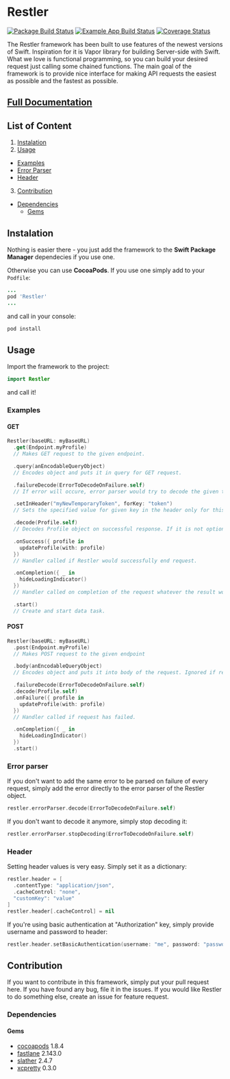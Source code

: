 # Restler

[![Package Build Status](https://github.com/railwaymen/restler/workflows/Package%20Actions/badge.svg)](https://github.com/railwaymen/restler/actions)
[![Example App Build Status](https://github.com/railwaymen/restler/workflows/Example%20App%20Actions/badge.svg)](https://github.com/railwaymen/restler/actions)
[![Coverage Status](https://coveralls.io/repos/github/railwaymen/restler/badge.svg?branch=master)](https://coveralls.io/github/railwaymen/restler?branch=master)

The Restler framework has been built to use features of the newest versions of Swift. Inspiration for it is Vapor library for building Server-side with Swift. What we love is functional programming, so you can build your desired request just calling some chained functions. The main goal of the framework is to provide nice interface for making API requests the easiest as possible and the fastest as possible.


## [Full Documentation](Documentation/Reference)

## List of Content

1. [Instalation](#instalation)
2. [Usage](#usage)
  - [Examples](#examples)
  - [Error Parser](#error-parser)
  - [Header](#header)
3. [Contribution](#contribution)
  - [Dependencies](#dependencies)
    - [Gems](#gems)

## Instalation

Nothing is easier there - you just add the framework to the **Swift Package Manager** dependecies if you use one.

Otherwise you can use **CocoaPods**. If you use one simply add to your `Podfile`:

```ruby
...
pod 'Restler'
...
```

and call in your console:

```bash
pod install
```

## Usage

Import the framework to the project:

```swift
import Restler
```

and call it!

### Examples

#### GET

```swift
Restler(baseURL: myBaseURL)
  .get(Endpoint.myProfile)
  // Makes GET request to the given endpoint.

  .query(anEncodableQueryObject)
  // Encodes object and puts it in query for GET request.

  .failureDecode(ErrorToDecodeOnFailure.self)
  // If error will occure, error parser would try to decode the given type.

  .setInHeader("myNewTemporaryToken", forKey: "token")
  // Sets the specified value for given key in the header only for this request.

  .decode(Profile.self)
  // Decodes Profile object on successful response. If it is not optional, still failure handler can be called.

  .onSuccess({ profile in
    updateProfile(with: profile)
  })
  // Handler called if Restler would successfully end request.

  .onCompletion({ _ in
    hideLoadingIndicator()
  })
  // Handler called on completion of the request whatever the result would be.

  .start()
  // Create and start data task.
```

#### POST

```swift
Restler(baseURL: myBaseURL)
  .post(Endpoint.myProfile)
  // Makes POST request to the given endpoint

  .body(anEncodableQueryObject)
  // Encodes object and puts it into body of the request. Ignored if request method doesn't support it.

  .failureDecode(ErrorToDecodeOnFailure.self)   
  .decode(Profile.self)
  .onFailure({ profile in
    updateProfile(with: profile)
  })
  // Handler called if request has failed.

  .onCompletion({ _ in
    hideLoadingIndicator()
  })
  .start()
```

### Error parser

If you don't want to add the same error to be parsed on failure of every request, simply add the error directly to the error parser of the Restler object.

```swift
restler.errorParser.decode(ErrorToDecodeOnFailure.self)
```

If you don't want to decode it anymore, simply stop decoding it:

```swift
restler.errorParser.stopDecoding(ErrorToDecodeOnFailure.self)
```

### Header

Setting header values is very easy. Simply set it as a dictionary:

```swift
restler.header = [
  .contentType: "application/json",
  .cacheControl: "none",
  "customKey": "value"
]
restler.header[.cacheControl] = nil
```

If you're using basic authentication at "Authorization" key, simply provide username and password to header:

```swift
restler.header.setBasicAuthentication(username: "me", password: "password")
```

## Contribution

If you want to contribute in this framework, simply put your pull request here.
If you have found any bug, file it in the issues.
If you would like Restler to do something else, create an issue for feature request.

### Dependencies

#### Gems

- [cocoapods](https://rubygems.org/gems/cocoapods) 1.8.4
- [fastlane](https://rubygems.org/gems/fastlane) 2.143.0
- [slather](https://rubygems.org/gems/slather) 2.4.7
- [xcpretty](https://rubygems.org/gems/xcpretty) 0.3.0
